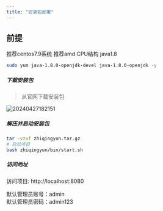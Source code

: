 ```yaml
---
title: "安装包部署"
---
```


## 前提

推荐centos7.9系统
推荐amd CPU结构
java1.8

```bash
sudo yum java-1.8.0-openjdk-devel java-1.8.0-openjdk -y 
```

##### 下载安装包

> 从官网下载安装包

![20240427182151](https://img.isxcode.com/picgo/20240427182151.png)

##### 解压并启动安装包

```bash
tar -vzxf zhiqingyun.tar.gz
# 启动项目
bash zhiqingyun/bin/start.sh
```

##### 访问地址

访问项目: http://localhost:8080 <div></div>
默认管理员账号：admin </br>
默认管理员密码：admin123